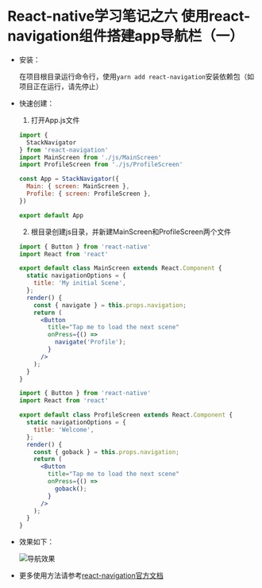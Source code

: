 # React-native学习笔记之六 使用react-navigation组件搭建app导航栏（一）

* 安装：

  在项目根目录运行命令行，使用`yarn add react-navigation`安装依赖包（如项目正在运行，请先停止）

* 快速创建：

  1. 打开App.js文件

  ```jsx
  import {
    StackNavigator
  } from 'react-navigation'
  import MainScreen from './js/MainScreen'
  import ProfileScreen from './js/ProfileScreen'

  const App = StackNavigator({
    Main: { screen: MainScreen },
    Profile: { screen: ProfileScreen },
  })

  export default App
  ```

  2. 根目录创建js目录，并新建MainScreen和ProfileScreen两个文件

  ```jsx
  import { Button } from 'react-native'
  import React from 'react'

  export default class MainScreen extends React.Component {
    static navigationOptions = {
      title: 'My initial Scene',
    };
    render() {
      const { navigate } = this.props.navigation;
      return (
        <Button
          title="Tap me to load the next scene"
          onPress={() =>
            navigate('Profile');
          }
        />
      );
    }
  }
  ```

  ```jsx
  import { Button } from 'react-native'
  import React from 'react'

  export default class ProfileScreen extends React.Component {
    static navigationOptions = {
      title: 'Welcome',
    };
    render() {
      const { goback } = this.props.navigation;
      return (
        <Button
          title="Tap me to load the next scene"
          onPress={() =>
            goback();
          }
        />
      );
    }
  }
  ```

* 效果如下：

  ![导航效果](http://reactnative.cn/static/docs/0.50/img/NavigationStack-NavigatorIOS.gif)

* 更多使用方法请参考[react-navigation官方文档](https://reactnavigation.org/docs/intro/)